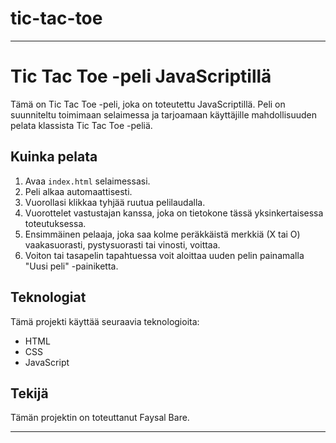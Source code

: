 # tic-tac-toe
---

# Tic Tac Toe -peli JavaScriptillä

Tämä on Tic Tac Toe -peli, joka on toteutettu JavaScriptillä. Peli on suunniteltu toimimaan selaimessa ja tarjoamaan käyttäjille mahdollisuuden pelata klassista Tic Tac Toe -peliä. 

## Kuinka pelata

1. Avaa `index.html` selaimessasi.
2. Peli alkaa automaattisesti.
3. Vuorollasi klikkaa tyhjää ruutua pelilaudalla.
4. Vuorottelet vastustajan kanssa, joka on tietokone tässä yksinkertaisessa toteutuksessa.
5. Ensimmäinen pelaaja, joka saa kolme peräkkäistä merkkiä (X tai O) vaakasuorasti, pystysuorasti tai vinosti, voittaa.
6. Voiton tai tasapelin tapahtuessa voit aloittaa uuden pelin painamalla "Uusi peli" -painiketta.

## Teknologiat

Tämä projekti käyttää seuraavia teknologioita:

- HTML
- CSS
- JavaScript

## Tekijä

Tämän projektin on toteuttanut Faysal Bare.

---
